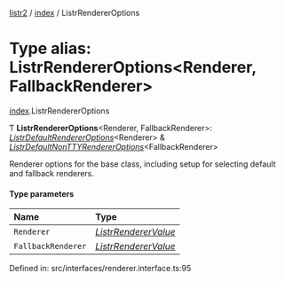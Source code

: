 [listr2](../README.md) / [index](../modules/index.md) / ListrRendererOptions

# Type alias: ListrRendererOptions<Renderer, FallbackRenderer\>

[index](../modules/index.md).ListrRendererOptions

Ƭ **ListrRendererOptions**<Renderer, FallbackRenderer\>: [*ListrDefaultRendererOptions*](../interfaces/index.listrdefaultrendereroptions.md)<Renderer\> & [*ListrDefaultNonTTYRendererOptions*](../interfaces/index.listrdefaultnonttyrendereroptions.md)<FallbackRenderer\>

Renderer options for the base class, including setup for selecting default and fallback renderers.

#### Type parameters

| Name | Type |
| :------ | :------ |
| `Renderer` | [*ListrRendererValue*](index.listrrenderervalue.md) |
| `FallbackRenderer` | [*ListrRendererValue*](index.listrrenderervalue.md) |

Defined in: src/interfaces/renderer.interface.ts:95
